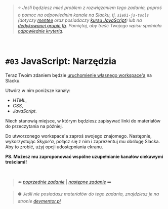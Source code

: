 > :star: *Jeśli będziesz mieć problem z rozwiązaniem tego zadania, poproś o pomoc na odpowiednim kanale na Slacku, tj. `s1e01-js-tools` (dotyczy [mentee](https://devmentor.pl/mentoring-javascript/) oraz posiadaczy [kursu JavaScript](https://devmentor.pl/p/javascript-for-beginners/)) lub na [dedykowanej grupie fb](https://www.facebook.com/groups/155234921740033). Pamiętaj, aby treść Twojego wpisu spełniała [odpowiednie kryteria](https://devmentor.pl/jak-prosic-o-pomoc/).*

&nbsp;

# `#03` JavaScript: Narzędzia

Teraz Twoim zdaniem będzie [uruchomienie własnego workspace'a](https://slack.com/create) na Slacku.

Utwórz w nim poniższe kanały:
- *HTML*,
- *CSS*,
- *JavaScript*.

Niech stanowią miejsce, w którym będziesz zapisywać linki do materiałów do przeczytania na później. 

Do utworzonego workspace'a zaproś swojego znajomego. Następnie, wykorzystując *Skype'a*, połącz się z nim i zaprezentuj mu obsługę Slacka. Aby to zrobić, użyj opcji udostępniania ekranu. 

**PS. Możesz mu zaproponować wspólne uzupełnianie kanałów ciekawymi treściami!**

&nbsp;

> :arrow_left: [*poprzednie zadanie*](./../02) | [*następne zadanie*](./../04) :arrow_right:

> :no_entry: *Jeśli nie posiadasz materiałów do tego zadania, znajdziesz je na stronie [devmentor.pl](https://devmentor.pl/p/js-tools/)*
